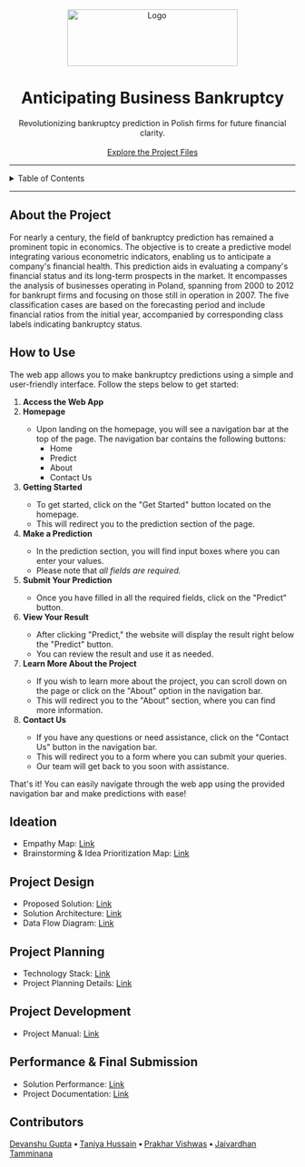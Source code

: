 <div align="center">
    <a href="https://raw.githubusercontent.com/smartinternz02/SI-GuidedProject-597923-1697379106/main/Resources/README_requirements/project_logo.avif">
        <img src="Resources\README_requirements\project_logo.avif" alt="Logo" width="300" height="100">
    </a>
    <h1 align="center">Anticipating Business Bankruptcy</h1>
    <p align="center">
        Revolutionizing bankruptcy prediction in Polish firms for future financial clarity.
        <br/><br/>
        <a href="https://github.com/smartinternz02/SI-GuidedProject-597923-1697379106/tree/main/4.%20Project%20Development%20Phase/project">Explore the Project Files</a>
    </p>
</div>

<hr>

<!-- TABLE OF CONTENTS -->
<details>
    <summary>Table of Contents</summary>
    <ol>
        <li><a href="#about-the-project">About the Project</a></li>
        <li><a href="try-it-out">How to Use</a></li>
        <li><a href="#ideation-phase">Ideation</a></li>
        <li><a href="#project-design">Project Design</a></li>
        <li><a href="#project-planning">Project Planning</a></li>
        <li><a href="#project-development">Project Development</a></li>
        <li><a href="#performance--final-submission">Performance & Final Submission</a></li>
        <li><a href="#contributors">Contributors</a></li>
    </ol>
</details>
<hr>


<!-------------------------------------------------------------------->


<!-- About the Project -->
## About the Project
For nearly a century, the field of bankruptcy prediction has remained a prominent topic in economics. The objective is to create a predictive model integrating various econometric indicators, enabling us to anticipate a company's financial health. This prediction aids in evaluating a company's financial status and its long-term prospects in the market. It encompasses the analysis of businesses operating in Poland, spanning from 2000 to 2012 for bankrupt firms and focusing on those still in operation in 2007. The five classification cases are based on the forecasting period and include financial ratios from the initial year, accompanied by corresponding class labels indicating bankruptcy status.

<!-- Try it out -->
## How to Use
The web app allows you to make bankruptcy predictions using a simple and user-friendly interface. Follow the steps below to get started:

<ol>
    <li><strong>Access the Web App</strong></li>
    <!-- <ul>
        <li>To use the web app, click on the provided link. This will take you directly to the homepage of the website.</li>
        <li>Access the website here: <a href="">Link</a></li>
    </ul> -->
    <li><strong>Homepage</strong></li>
    <ul>
        <li>
            Upon landing on the homepage, you will see a navigation bar at the top of the page. The navigation bar contains the following buttons:
            <ul>
                <li>Home</li>
                <li>Predict</li>
                <li>About</li>
                <li>Contact Us</li>
            </ul>
        </li>
    </ul>
    <li><strong>Getting Started</strong></li>
    <ul>
        <li>To get started, click on the "Get Started" button located on the homepage.</li>
        <li>This will redirect you to the prediction section of the page.</li>
    </ul>
    <li><strong>Make a Prediction</strong></li>
    <ul>
        <li>In the prediction section, you will find input boxes where you can enter your values.</li>
        <li>Please note that <i>all fields are required.</i></li>
    </ul>
    <li><strong>Submit Your Prediction</strong></li>
    <ul>
        <li>Once you have filled in all the required fields, click on the "Predict" button.</li>
    </ul>
    <li><strong>View Your Result</strong></li>
    <ul>
        <li>After clicking "Predict," the website will display the result right below the "Predict" button.</li>
        <li>You can review the result and use it as needed.</li>
    </ul>
    <li><strong>Learn More About the Project</strong></li>
    <ul>
        <li>If you wish to learn more about the project, you can scroll down on the page or click on the "About" option in the navigation bar.</li>
        <li>This will redirect you to the "About" section, where you can find more information.</li>
    </ul>
    <li><strong>Contact Us</strong></li>
    <ul>
        <li>If you have any questions or need assistance, click on the "Contact Us" button in the navigation bar.</li>
        <li>This will redirect you to a form where you can submit your queries.</li>
        <li>Our team will get back to you soon with assistance.</li>
    </ul>
</ol>

That's it! You can easily navigate through the web app using the provided navigation bar and make predictions with ease!

<!-- Ideation Phase -->
## Ideation
<ul>
    <li>
        Empathy Map: 
        <a href="https://github.com/smartinternz02/SI-GuidedProject-597923-1697379106/blob/main/1.%20Ideation%20Phase/Empathy%20Map%20Canvas.pdf">Link</a>
    </li>
    <li>
        Brainstorming & Idea Prioritization Map: 
        <a href="https://github.com/smartinternz02/SI-GuidedProject-597923-1697379106/blob/main/1.%20Ideation%20Phase/Brainstorming%20%26%20Idea%20prioritization.pdf">Link</a>
    </li>
</ul>

<!-- Project Design Phase -->
## Project Design
<ul>
    <li>
        Proposed Solution: 
        <a href="https://github.com/smartinternz02/SI-GuidedProject-597923-1697379106/blob/main/2.%20Project%20Design%20Phase/Proposed%20Solution.pdf">Link</a>
    </li>
    <li>
        Solution Architecture: 
        <a href="https://github.com/smartinternz02/SI-GuidedProject-597923-1697379106/blob/main/2.%20Project%20Design%20Phase/Solution%20Architecture.pdf">Link</a>
    </li>
    <li>
        Data Flow Diagram: 
        <a href="https://github.com/smartinternz02/SI-GuidedProject-597923-1697379106/blob/main/2.%20Project%20Design%20Phase/Data%20Flow%20Diagram%20%26%20User%20Stories.pdf">Link</a>
    </li>
</ul>

<!-- Project Planning -->
## Project Planning
<ul>
    <li>
        Technology Stack: 
        <a href="https://github.com/smartinternz02/SI-GuidedProject-597923-1697379106/blob/main/3.%20Project%20Planning%20Phase/Technology%20Stack.pdf">Link</a>
    </li>
    <li>
        Project Planning Details: 
        <a href="https://github.com/smartinternz02/SI-GuidedProject-597923-1697379106/blob/main/3.%20Project%20Planning%20Phase/Project%20Planning%20Details.pdf">Link</a>
    </li>
</ul>

<!-- Project Development -->
## Project Development
<ul>
    <li>
        Project Manual: 
        <a href="https://github.com/smartinternz02/SI-GuidedProject-597923-1697379106/blob/main/4.%20Project%20Development%20Phase/Project%20Manual.pdf">Link</a>
    </li>
</ul>

<!-- Performance & Final Submission -->
## Performance & Final Submission
<ul>
    <li>
        Solution Performance: 
        <a href="https://github.com/smartinternz02/SI-GuidedProject-597923-1697379106/blob/main/5.%20Performance%20%26%20Final%20Submission/Performance%20Testing.pdf">Link</a>
    </li>
    <li>
        Project Documentation: 
        <a href="https://github.com/smartinternz02/SI-GuidedProject-597923-1697379106/blob/main/5.%20Performance%20%26%20Final%20Submission/Project%20Report%20Documentation.pdf">Link</a>
    </li>
</ul>

<!-- Contributors -->
## Contributors 
<a href="https://github.com/devanshu0602">Devanshu Gupta</a>
<strong> • </strong>
<a href="https://github.com/hussaintaniya">Taniya Hussain</a>
<strong> • </strong>
<a href="https://github.com/xDISStracted">Prakhar Vishwas</a>
<strong> • </strong>
<a href="https://github.com/vardhannnn">Jaivardhan Tamminana</a>